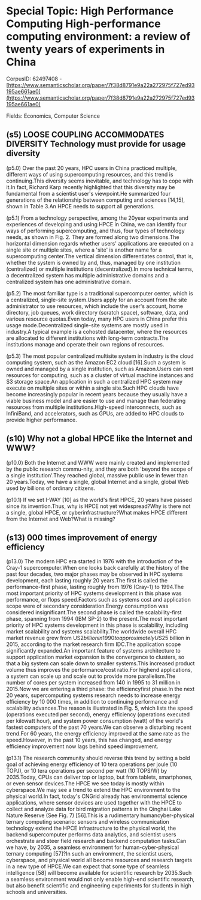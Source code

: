 # Special Topic: High Performance Computing High-performance computing environment: a review of twenty years of experiments in China

CorpusID: 62497408 - [https://www.semanticscholar.org/paper/7f38d8791e9a22a272975f727ed93195ae661ae0](https://www.semanticscholar.org/paper/7f38d8791e9a22a272975f727ed93195ae661ae0)

Fields: Economics, Computer Science

## (s5) LOOSE COUPLING ACCOMMODATES DIVERSITY Technology must provide for usage diversity
(p5.0) Over the past 20 years, HPC users in China practiced multiple, different ways of using supercomputing resources, and this trend is continuing.This diversity seems inevitable, and technology has to cope with it.In fact, Richard Karp recently highlighted that this diversity may be fundamental from a scientist user's viewpoint.He summarized four generations of the relationship between computing and sciences [14,15], shown in Table 3.An HPCE needs to support all generations.

(p5.1) From a technology perspective, among the 20year experiments and experiences of developing and using HPCE in China, we can identify four ways of performing supercomputing, and thus, four types of technology needs, as shown in Fig. 2. They are formed along two dimensions.The horizontal dimension regards whether users' applications are executed on a single site or multiple sites, where a 'site' is another name for a supercomputing center.The vertical dimension differentiates control, that is, whether the system is owned by and, thus, managed by one institution (centralized) or multiple institutions (decentralized).In more technical terms, a decentralized system has multiple administrative domains and a centralized system has one administrative domain.

(p5.2) The most familiar type is a traditional supercomputer center, which is a centralized, single-site system.Users apply for an account from the site administrator to use resources, which include the user's account, home directory, job queues, work directory (scratch space), software, data, and various resource quotas.Even today, many HPC users in China prefer this usage mode.Decentralized single-site systems are mostly used in industry.A typical example is a cohosted datacenter, where the resources are allocated to different institutions with long-term contracts.The institutions manage and operate their own regions of resources.

(p5.3) The most popular centralized multisite system in industry is the cloud computing system, such as the Amazon EC2 cloud [16].Such a system is owned and managed by a single institution, such as Amazon.Users can rent resources for computing, such as a cluster of virtual machine instances and S3 storage space.An application in such a centralized HPC system may execute on multiple sites or within a single site.Such HPC clouds have become increasingly popular in recent years because they usually have a viable business model and are easier to use and manage than federating resources from multiple institutions.High-speed interconnects, such as InfiniBand, and accelerators, such as GPUs, are added to HPC clouds to provide higher performance.
## (s10) Why not a global HPCE like the Internet and WWW?
(p10.0) Both the Internet and WWW were mainly created and implemented by the public research commu-nity, and they are both 'beyond the scope of a single institution'.They reached global, massive public use in fewer than 20 years.Today, we have a single, global Internet and a single, global Web used by billions of ordinary citizens.

(p10.1) If we set I-WAY [10] as the world's first HPCE, 20 years have passed since its invention.Thus, why is HPCE not yet widespread?Why is there not a single, global HPCE, or cyberinfrastructure?What makes HPCE different from the Internet and Web?What is missing?
## (s13) 000 times improvement of energy efficiency
(p13.0) The modern HPC era started in 1976 with the introduction of the Cray-1 supercomputer.When one looks back carefully at the history of the past four decades, two major phases may be observed in HPC systems development, each lasting roughly 20 years.The first is called the performance-first phase, lasting roughly from 1976 (Cray-1) to 1994.The most important priority of HPC systems development in this phase was performance, or flops speed.Factors such as systems cost and application scope were of secondary consideration.Energy consumption was considered insignificant.The second phase is called the scalability-first phase, spanning from 1994 (IBM SP-2) to the present.The most important priority of HPC systems development in this phase is scalability, including market scalability and systems scalability.The worldwide overall HPC market revenue grew from US$2 billion in 1990 to approximately US$25 billion in 2015, according to the market research firm IDC.The application scope significantly expanded.An important feature of systems architecture to support application market expansion is the convergence to clusters, so that a big system can scale down to smaller systems.This increased product volume thus improves the performance/cost ratio.For highend applications, a system can scale up and scale out to provide more parallelism.The number of cores per system increased from 140 in 1995 to 31 million in 2015.Now we are entering a third phase: the efficiencyfirst phase.In the next 20 years, supercomputing systems research needs to increase energy efficiency by 10 000 times, in addition to continuing performance and scalability advances.The reason is illustrated in Fig. 5, which lists the speed (operations executed per second), energy efficiency (operations executed per kilowatt hour), and system power consumption (watt) of the world's fastest computers of the past 70 years.We can observe a disturbing recent trend.For 60 years, the energy efficiency improved at the same rate as the speed.However, in the past 10 years, this has changed, and energy efficiency improvement now lags behind speed improvement.

(p13.1) The research community should reverse this trend by setting a bold goal of achieving energy efficiency of 10 tera operations per joule (10 TOPJ), or 10 tera operations per second per watt (10 TOPS/W) by 2035.Today, CPUs can deliver top or laptop, but from tablets, smartphones, or even sensor devices.The HPCE we see today is mostly within cyberspace.We may see a trend to extend the HPC environment to the physical world.In fact, today's CNGrid already has environmental science applications, where sensor devices are used together with the HPCE to collect and analyze data for bird migration patterns in the Qinghai Lake Nature Reserve (See Fig. 7) [56].This is a rudimentary humancyber-physical ternary computing scenario: sensors and wireless communication technology extend the HPCE infrastructure to the physical world, the backend supercomputer performs data analytics, and scientist users orchestrate and steer field research and backend computation tasks.Can we have, by 2035, a seamless environment for human-cyber-physical ternary computing [57]?In such an environment, the scientist users, cyberspace, and physical world all become resources and research targets in a new type of HPCE.We can expect that some type of seamless intelligence [58] will become available for scientific research by 2035.Such a seamless environment would not only enable high-end scientific research, but also benefit scientific and engineering experiments for students in high schools and universities.
